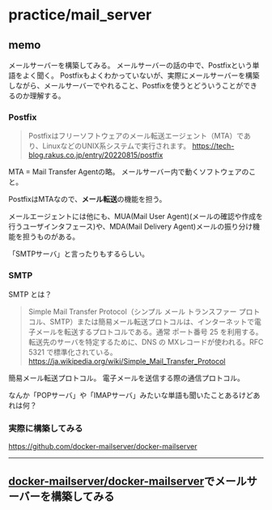 # practice/mail_server

## memo

メールサーバーを構築してみる。
メールサーバーの話の中で、Postfixという単語をよく聞く。
Postfixもよくわかっていないが、実際にメールサーバーを構築しながら、メールサーバーでやれること、Postfixを使うとどういうことができるのか理解する。

### Postfix

>Postfixはフリーソフトウェアのメール転送エージェント（MTA）であり、LinuxなどのUNIX系システムで実行されます。
https://tech-blog.rakus.co.jp/entry/20220815/postfix

MTA = Mail Transfer Agentの略。
メールサーバー内で動くソフトウェアのこと。

PostfixはMTAなので、**メール転送**の機能を担う。

メールエージェントには他にも、MUA(Mail User Agent)(メールの確認や作成を行うユーザインタフェース)や、MDA(Mail Delivery Agent)メールの振り分け機能を担うものがある。

「SMTPサーバ」と言ったりもするらしい。

### SMTP

SMTP とは？

>Simple Mail Transfer Protocol（シンプル メール トランスファー プロトコル、SMTP）または簡易メール転送プロトコルは、インターネットで電子メールを転送するプロトコルである。通常 ポート番号 25 を利用する。 転送先のサーバを特定するために、DNS の MXレコードが使われる。RFC 5321 で標準化されている。
https://ja.wikipedia.org/wiki/Simple_Mail_Transfer_Protocol

簡易メール転送プロトコル。
電子メールを送信する際の通信プロトコル。

なんか「POPサーバ」や「IMAPサーバ」みたいな単語も聞いたことあるけどあれは何？

### 実際に構築してみる

https://github.com/docker-mailserver/docker-mailserver

---

## [docker-mailserver/docker-mailserver](https://github.com/docker-mailserver/docker-mailserver)でメールサーバーを構築してみる

